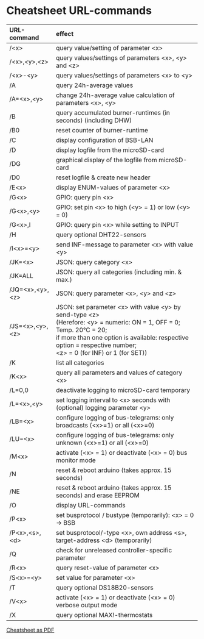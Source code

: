# Cheatsheet URL-commands #

| URL-command           | effect                                                                    |
|:----------------------|:------------------------------------------------------------------------------|
|  /\<x\>               | query value/setting of parameter \<x\>
|  /\<x\>,\<y\>,\<z\>   | query values/settings of parameters \<x\>, \<y\> and \<z\>   
|  /\<x\>-\<y\>         | query values/settings of parameters \<x\> to \<y\>  
|  /A                   | query 24h-average values  
|  /A=\<x\>,\<y\>       | change 24h-average value calculation of parameters \<x\>, \<y\>  
|  /B                   | query accumulated burner-runtimes (in seconds) (including DHW)  
|  /B0                  | reset counter of burner-runtime  
|  /C                   | display configuration of BSB-LAN  
|  /D                   | display logfile from the microSD-card  
|  /DG                  | graphical display of the logfile from microSD-card  
|  /D0                  | reset logfile & create new header  
|  /E\<x\>              | display ENUM-values of parameter \<x\>  
|  /G\<x\>              | GPIO: query pin \<x\>  
|  /G\<x\>,\<y\>        | GPIO: set pin \<x\> to high (\<y\> = 1) or low (\<y\> = 0)  
|  /G\<x\>,I            | GPIO: query pin \<x\> while setting to INPUT  
|  /H                   | query optional DHT22-sensors  
|  /I\<x\>=\<y\>        | send INF-message to parameter \<x\> with value \<y\>  
|  /JK=\<x\>        	| JSON: query category \<x\>  
|  /JK=ALL        	| JSON: query all categories (including min. & max.)  
|  /JQ=\<x\>,\<y\>,\<z\>      | JSON: query parameter \<x\>, \<y\> and \<z\>  
|  /JS=\<x\>,\<y\>,\<z\>      | JSON: set parameter \<x\> with value \<y\> by send-type \<z\><br>(Herefore: \<y\> = numeric: ON = 1, OFF = 0; Temp. 20°C = 20\;<br>if more than one option is available: respective option = respective number\;<br>\<z\> = 0 (for INF) or 1 (for SET))  
|  /K                   | list all categories  
|  /K\<x\>              | query all parameters and values of category \<x\>  
|  /L=0,0               | deactivate logging to microSD-card temporary  
|  /L=\<x\>,\<y\>       | set logging interval to \<x\> seconds with (optional) logging parameter \<y\>  
|  /LB=\<x\>            | configure logging of bus-telegrams: only broadcasts (\<x\>=1) or all (\<x\>=0)  
|  /LU=\<x\>            | configure logging of bus-telegrams: only unknown (\<x\>=1) or all (\<x\>=0)  
|  /M\<x\>              | activate (\<x\> = 1) or deactivate (\<x\> = 0) bus monitor mode  
|  /N                   | reset & reboot arduino (takes approx. 15 seconds)  
|  /NE                  | reset & reboot arduino (takes approx. 15 seconds) and erase EEPROM 
|  /O                   | display URL-commands  
|  /P\<x\>              | set busprotocol / bustype (temporarily): \<x\> = 0 → BSB | 1 → LPB | 2 → PPS  
|  /P\<x\>,\<s\>,\<d\>  | set busprotocol/-type \<x\>, own address \<s\>, target-address \<d\> (temporarily)  
|  /Q                   | check for unreleased controller-specific parameter  
|  /R\<x\>              | query reset-value of parameter \<x\>  
|  /S\<x\>=\<y\>        | set value <y> for parameter \<x\>  
|  /T                   | query optional DS18B20-sensors  
|  /V\<x\>              | activate (\<x\> = 1) or deactivate (\<x\> = 0) verbose output mode  
|  /X                   | query optional MAX!-thermostats  

       
[Cheatsheet as PDF](https://github.com/1coderookie/BSB-LPB-LAN/raw/master/Cheatsheet%20URL-commands_EN.pdf)
    
